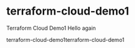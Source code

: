# terraform-cloud-demo1
Terraform Cloud Demo1
Hello again

terraform-cloud-demo1terraform-cloud-demo1
